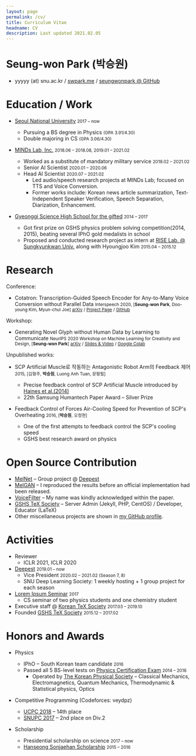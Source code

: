 ```yaml
---
layout: page
permalink: /cv/
title: Curriculum Vitae
headname: CV
description: Last updated 2021.02.05
---
```


# Seung-won Park (박승원)

* yyyyy (at) snu.ac.kr / [swpark.me](https://swpark.me) / [seungwonpark @ GitHub](https://github.com/seungwonpark)

# Education / Work

* [Seoul National University](https://en.snu.ac.kr) <small>2017 – now</small>
  * Pursuing a BS degree in Physics <small>(GPA 3.91/4.30)</small>
  * Double majoring in CS <small>(GPA 3.06/4.30)</small>

* [MINDs Lab, Inc.](https://mindslab.ai/) <small>2018.06 – 2018.08, 2019.01 – 2021.02</small>
  * Worked as a substitute of mandatory military service <small>2019.02 – 2021.02</small>
  * Senior AI Scientist <small>2020.01 – 2020.06</small>
  * Head AI Scientist <small>2020.07 – 2021.02</small>
    * Led audio/speech research projects at MINDs Lab; focused on TTS and Voice Conversion.
    * Former works include: Korean news article summarization, Text-Independent Speaker Verification, Speech Separation, Diarization, Enhancement.

* [Gyeonggi Science High School for the gifted](https://www.gs.hs.kr) <small>2014 – 2017</small>
  * Got first prize on GSHS physics problem solving competition(2014, 2015), beating several IPhO gold medalists in school
  * Proposed and conducted research project as intern at [RISE Lab. @ Sungkyunkwan Univ.](http://ris.skku.edu/home/) along with Hyoungjoo Kim <small>2015.04 – 2015.12</small>

# Research

Conference:
- Cotatron: Transcription-Guided Speech Encoder for Any-to-Many Voice Conversion without Parallel Data <small>Interspeech 2020, [**Seung-won Park**, Doo-young Kim, Myun-chul Joe] [arXiv](https://arxiv.org/abs/2005.03295) / [Project Page](https://mindslab-ai.github.io/cotatron) / [GitHub](https://github.com/mindslab-ai/cotatron)</small>

Workshop:
- Generating Novel Glyph without Human Data by Learning to Communicate <small>NeurIPS 2020 Workshop on Machine Learning for Creativity and Design, [**Seung-won Park**] [arXiv](https://arxiv.org/abs/2010.04402) / [Slides & Video](https://slideslive.com/38941000) / [Google Colab](https://colab.research.google.com/drive/1NDEdM7PjcS2ohKP39UnsX02hg_EyOpYX?usp=sharing)</small>

Unpublished works:
- SCP Artificial Muscle로 작동하는 Antagonistic Robot Arm의 Feedback 제어 <small>2015, [김형주, **박승원**, Luong Anh Tuan, 문형필]</small>
    - Precise feedback control of SCP Artificial Muscle introduced by [Haines et al.(2014)](https://science.sciencemag.org/content/343/6173/868)
    - 22th Samsung Humantech Paper Award – Silver Prize

- Feedback Control of Forces Air-Cooling Speed for Prevention of SCP's Overheating <small>2016, [**박승원**, 오정현]</small>
    - One of the first attempts to feedback control the SCP's cooling speed 
    - GSHS best research award on physics

# Open Source Contribution

* [MelNet](https://github.com/Deepest-Project/MelNet) – Group project @ [Deepest](https://deepest.ai/)
* [MelGAN](https://github.com/seungwonpark/melgan) – I reproduced the results before an official implementation had been released.
* [VoiceFilter](https://github.com/mindslab-ai/voicefilter) – My name was kindly acknowledged within the paper.
* [GSHS TeX Society](http://latex.gs.hs.kr) – Server Admin (Jekyll, PHP, CentOS) / Developer, Educator (LaTeX)
* Other miscellaneous projects are shown in [my GitHub profile](https://github.com/seungwonpark). 

# Activities

* Reviewer
  * ICLR 2021, ICLR 2020
* [Deepest](https://deepest.ai/) <small>2019.01 – now</small>
  * Vice President <small>2020.02 – 2021.02 (Season 7, 8)</small>
  * SNU Deep Learning Society: 1 weekly hosting + 1 group project for each season
* [Lorem Ipsum Seminar](https://github.com/seungwonpark/lipsum-seminar) <small>2017</small>
  * CS seminar of two physics students and one chemistry student
* Executive staff @ [Korean TeX Society](http://www.ktug.org) <small>2017.03 – 2019.10</small>
* Founded [GSHS TeX Society](http://latex.gs.hs.kr) <small>2015.12 – 2017.02</small>

# Honors and Awards

* Physics
  * IPhO – South Korean team candidate <small>2016</small>
  * Passed all 5 BS-level tests on [Physics Certification Exam](https://kphc.kps.or.kr/about/) <small>2014 – 2016</small>
    * Operated by [The Korean Physical Society](http://www.kps.or.kr/) – Classical Mechanics, Electromagnetics, Quantum Mechanics, Thermodynamic & Statistical physics, Optics

* Competitive Programming (Codeforces: veydpz)
  * [UCPC 2018](https://2018.ucpc.io/) – 14th place
  * [SNUPC 2017](https://snups.snucse.org/snupc2017/) – 2nd place on Div.2

* Scholarship
  * Presidential scholarship on science <small>2017 – now</small>
  * [Hanseong Sonjaehan Scholarship](http://sonjaehan.org/) <small>2015 – 2016</small>
